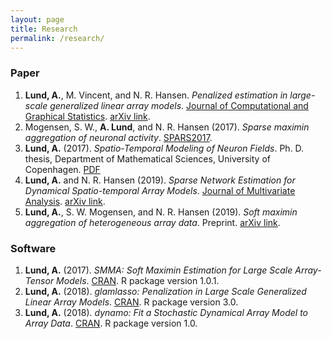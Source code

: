 ```yaml
---
layout: page
title: Research
permalink: /research/
---
```


### Paper

1. **Lund, A.**, M. Vincent, and N. R. Hansen. *Penalized estimation in large-scale generalized linear array models*. [Journal of Computational and Graphical Statistics](https://www.tandfonline.com/doi/abs/10.1080/10618600.2017.1279548?journalCode=ucgs20).
[arXiv link](https://arxiv.org/pdf/1510.03298.pdf).
2. Mogensen, S. W., **A. Lund**, and N. R. Hansen (2017). *Sparse maximin aggregation of neuronal activity*. [SPARS2017](http://spars2017.lx.it.pt/index_files/papers/SPARS2017_Paper_45.pdf).
3. **Lund, A.** (2017). *Spatio-Temporal Modeling of Neuron Fields*. Ph. D. thesis, Department of Mathematical Sciences, University of Copenhagen. [PDF](http://www.math.ku.dk/noter/filer/phd17al.pdf)
4. **Lund, A.** and N. R. Hansen (2019). *Sparse Network Estimation for Dynamical Spatio-temporal Array Models*. [Journal of Multivariate Analysis](https://www.sciencedirect.com/science/article/pii/S0047259X18305554).
[arXiv link](https://arxiv.org/abs/1802.08982).
5. **Lund, A.**, S. W. Mogensen, and N. R. Hansen (2019). *Soft maximin aggregation of heterogeneous array data*. Preprint.
[arXiv link](https://arxiv.org/pdf/1805.02407.pdf).

### Software

1. **Lund, A.** (2017). *SMMA: Soft Maximin Estimation for Large Scale Array-Tensor Models*. [CRAN](https://cran.r-project.org/web/packages/SMMA/index.html). R package version 1.0.1.
2. **Lund, A.** (2018). *glamlasso: Penalization in Large Scale Generalized Linear Array Models*. [CRAN](https://cran.r-project.org/web/packages/glamlasso/index.html). R package version 3.0.
3. **Lund, A.** (2018). *dynamo: Fit a Stochastic Dynamical Array Model to Array Data*. [CRAN](https://cran.r-project.org/web/packages/dynamo/index.html). R package version 1.0.
